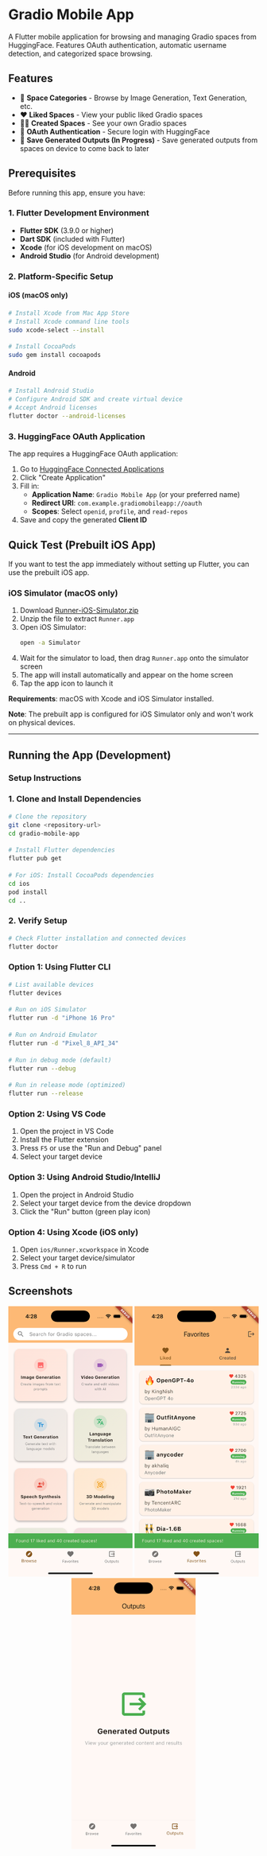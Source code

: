 # Gradio Mobile App

A Flutter mobile application for browsing and managing Gradio spaces from HuggingFace. Features OAuth authentication, automatic username detection, and categorized space browsing.

## Features

- 📱 **Space Categories** - Browse by Image Generation, Text Generation, etc.
- ❤️ **Liked Spaces** - View your public liked Gradio spaces
- 👨‍💻 **Created Spaces** - See your own Gradio spaces
- 🔐 **OAuth Authentication** - Secure login with HuggingFace
- 💾 **Save Generated Outputs (In Progress)** - Save generated outputs from spaces on device to come back to later


## Prerequisites

Before running this app, ensure you have:

### 1. Flutter Development Environment
- **Flutter SDK** (3.9.0 or higher)
- **Dart SDK** (included with Flutter)
- **Xcode** (for iOS development on macOS)
- **Android Studio** (for Android development)

### 2. Platform-Specific Setup

#### iOS (macOS only)
```bash
# Install Xcode from Mac App Store
# Install Xcode command line tools
sudo xcode-select --install

# Install CocoaPods
sudo gem install cocoapods
```

#### Android
```bash
# Install Android Studio
# Configure Android SDK and create virtual device
# Accept Android licenses
flutter doctor --android-licenses
```

### 3. HuggingFace OAuth Application

The app requires a HuggingFace OAuth application:

1. Go to [HuggingFace Connected Applications](https://huggingface.co/settings/connected-applications)
2. Click "Create Application"
3. Fill in:
   - **Application Name**: `Gradio Mobile App` (or your preferred name)
   - **Redirect URI**: `com.example.gradiomobileapp://oauth`
   - **Scopes**: Select `openid`, `profile`, and `read-repos`
4. Save and copy the generated **Client ID**

## Quick Test (Prebuilt iOS App)

If you want to test the app immediately without setting up Flutter, you can use the prebuilt iOS app.

### iOS Simulator (macOS only)
1. Download [Runner-iOS-Simulator.zip](./Runner-iOS-Simulator.zip)
2. Unzip the file to extract `Runner.app`
3. Open iOS Simulator:
   ```bash
   open -a Simulator
   ```
4. Wait for the simulator to load, then drag `Runner.app` onto the simulator screen
5. The app will install automatically and appear on the home screen
6. Tap the app icon to launch it

**Requirements**: macOS with Xcode and iOS Simulator installed.

**Note**: The prebuilt app is configured for iOS Simulator only and won't work on physical devices.

---

## Running the App (Development)
### Setup Instructions

### 1. Clone and Install Dependencies

```bash
# Clone the repository
git clone <repository-url>
cd gradio-mobile-app

# Install Flutter dependencies
flutter pub get

# For iOS: Install CocoaPods dependencies
cd ios
pod install
cd ..
```

### 2. Verify Setup

```bash
# Check Flutter installation and connected devices
flutter doctor
```

### Option 1: Using Flutter CLI

```bash
# List available devices
flutter devices

# Run on iOS Simulator
flutter run -d "iPhone 16 Pro"

# Run on Android Emulator
flutter run -d "Pixel_8_API_34"

# Run in debug mode (default)
flutter run --debug

# Run in release mode (optimized)
flutter run --release
```

### Option 2: Using VS Code

1. Open the project in VS Code
2. Install the Flutter extension
3. Press `F5` or use the "Run and Debug" panel
4. Select your target device

### Option 3: Using Android Studio/IntelliJ

1. Open the project in Android Studio
2. Select your target device from the device dropdown
3. Click the "Run" button (green play icon)

### Option 4: Using Xcode (iOS only)

1. Open `ios/Runner.xcworkspace` in Xcode
2. Select your target device/simulator
3. Press `Cmd + R` to run

## Screenshots

<div align="center">

<img src="screenshots/browse_screen.png" width="250" alt="Browse Screen">
<img src="screenshots/likes_screen.png" width="250" alt="Liked Spaces">
<img src="screenshots/outputs_screen.png" width="250" alt="Generated Outputs">

</div>
